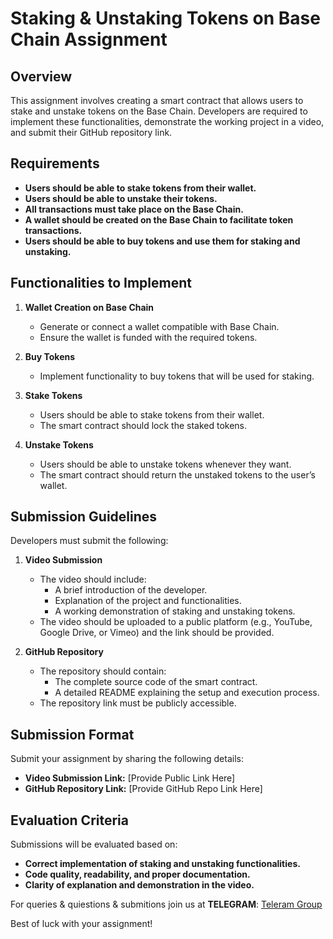 # Staking & Unstaking Tokens on Base Chain Assignment

## Overview
This assignment involves creating a smart contract that allows users to stake and unstake tokens on the Base Chain. Developers are required to implement these functionalities, demonstrate the working project in a video, and submit their GitHub repository link.

## Requirements
- **Users should be able to stake tokens from their wallet.**
- **Users should be able to unstake their tokens.**
- **All transactions must take place on the Base Chain.**
- **A wallet should be created on the Base Chain to facilitate token transactions.**
- **Users should be able to buy tokens and use them for staking and unstaking.**

## Functionalities to Implement
1. **Wallet Creation on Base Chain**
   - Generate or connect a wallet compatible with Base Chain.
   - Ensure the wallet is funded with the required tokens.

2. **Buy Tokens**
   - Implement functionality to buy tokens that will be used for staking.

3. **Stake Tokens**
   - Users should be able to stake tokens from their wallet.
   - The smart contract should lock the staked tokens.

4. **Unstake Tokens**
   - Users should be able to unstake tokens whenever they want.
   - The smart contract should return the unstaked tokens to the user’s wallet.

## Submission Guidelines
Developers must submit the following:
1. **Video Submission**
   - The video should include:
     - A brief introduction of the developer.
     - Explanation of the project and functionalities.
     - A working demonstration of staking and unstaking tokens.
   - The video should be uploaded to a public platform (e.g., YouTube, Google Drive, or Vimeo) and the link should be provided.

2. **GitHub Repository**
   - The repository should contain:
     - The complete source code of the smart contract.
     - A detailed README explaining the setup and execution process.
   - The repository link must be publicly accessible.

## Submission Format
Submit your assignment by sharing the following details:
- **Video Submission Link:** [Provide Public Link Here]
- **GitHub Repository Link:** [Provide GitHub Repo Link Here]

## Evaluation Criteria
Submissions will be evaluated based on:
- **Correct implementation of staking and unstaking functionalities.**
- **Code quality, readability, and proper documentation.**
- **Clarity of explanation and demonstration in the video.**

For queries & quiestions & submitions join us at **TELEGRAM**: [Teleram Group](https://t.me/+nNFn4IVL_-w0NzE1)

Best of luck with your assignment!

